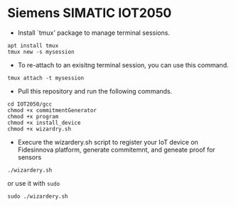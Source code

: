 # Siemens SIMATIC IOT2050
- Install `tmux' package to manage terminal sessions.
```
apt install tmux
tmux new -s mysession
```
- To re-attach to an exisitng terminal session, you can use this command.
```
tmux attach -t mysession
```
- Pull this repository and run the following commands.
```
cd IOT2050/gcc
chmod +x commitmentGenerator
chmod +x program
chmod +x install_device
chmod +x wizardry.sh
```
- Execure the wizardery.sh script to register your IoT device on Fidesinnova platform, generate commitemnt, and geneate proof for sensors
```
./wizardery.sh
```
or use it with `sudo`
```
sudo ./wizardery.sh
```
